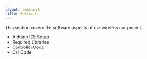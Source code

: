 ```yaml
---
layout: base.njk
title: Software
---
```


This section covers the software aspects of our wireless car project.

- Arduino IDE Setup
- Required Libraries
- Controller Code
- Car Code
